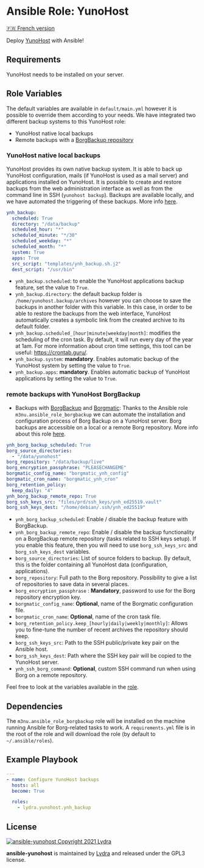# Ansible Role: YunoHost

[🇫🇷 French version](README-FR.md)

Deploy [YunoHost](https://yunohost.org/#/) with Ansible!

## Requirements

YunoHost needs to be installed on your server.

## Role Variables

The default variables are available in `default/main.yml` however it is possible to override them according to your needs.
We have integrated two different backup systems to this YunoHost role:

- YunoHost native local backups
- Remote backups with a [BorgBackup repository](https://borgbackup.readthedocs.io/en/stable/)

### YunoHost native local backups

YunoHost provides its own native backup system. It is able to back up YunoHost configuration, mails (if YunoHost is used as a mail server) and applications installed on YunoHost. It is possible to create and restore backups from the web administration interface as well as from the command line in SSH (`yunohost backup`). Backups are available locally, and we have automated the triggering of these backups. More info [here](https://yunohost.org/en/backup).

```yml
ynh_backup:
  scheduled: True
  directory: "/data/backup"
  scheduled_hour: "*"
  scheduled_minute: "*/30"
  scheduled_weekday: "*"
  scheduled_month: "*"
  system: True
  apps: True
  src_script: "templates/ynh_backup.sh.j2"
  dest_script: "/usr/bin"
```

- `ynh_backup.scheduled`: to enable the YunoHost applications backup feature, set the value to `True`.
- `ynh_backup.directory`: the default backup folder is `/home/yunohost.backup/archives` however you can choose to save the backups in another folder with this variable. In this case, in order to be able to restore the backups from the web interface, YunoHost automatically creates a symbolic link from the created archive to its default folder.
- `ynh_backup.scheduled_[hour|minute|weekday|month]`: modifies the scheduling of the cron task. By default, it will run every day of the year at 1am. For more information about cron time settings, this tool can be useful: <https://crontab.guru/>.
- `ynh_backup.system`: **mandatory**. Enables automatic backup of the YunoHost system by setting the value to `True`.
- `ynh_backup.apps`: **mandatory**. Enables automatic backup of YunoHost applications by setting the value to `True`.

### remote backups with YunoHost BorgBackup

- Backups with [BorgBackup](https://borgbackup.readthedocs.io/en/stable/) and [Borgmatic](https://github.com/witten/borgmatic): Thanks to the Ansible role `m3nu.ansible_role_borgbackup` we can automate the installation and configuration process of Borg Backup on a YunoHost server. Borg backups are accessible on a local or a remote Borg repository. More info about this role [here](https://github.com/borgbase/ansible-role-borgbackup).

```yml
ynh_borg_backup_scheduled: True
borg_source_directories:
  - "/data/yunohost"
borg_repository: "/data/backup/live"
borg_encryption_passphrase: "PLEASECHANGEME"
borgmatic_config_name: "borgmatic_ynh_config"
borgmatic_cron_name: "borgmatic_ynh_cron"
borg_retention_policy:
  keep_daily: "4"
ynh_borg_backup_remote_repo: True
borg_ssh_keys_src: "files/prd/ssh_keys/ynh_ed25519.vault"
borg_ssh_keys_dest: "/home/debian/.ssh/ynh_ed25519"
```

- `ynh_borg_backup_scheduled`: Enable / disable the backup feature with BorgBackup.
- `ynh_borg_backup_remote_repo`: Enable / disable the backup functionality on a BorgBackup remote repository (tasks related to SSH keys setup). If you enable this feature, then you will need to use `borg_ssh_keys_src` and `borg_ssh_keys_dest` variables. 
- `borg_source_directories`: List of source folders to backup. By default, this is the folder containing all YunoHost data (configuration, applications).
- `borg_repository`: Full path to the Borg repository. Possibility to give a list of repositories to save data in several places.
- `borg_encryption_passphrase` : **Mandatory**, password to use for the Borg repository encryption key.
- `borgmatic_config_name`: **Optional**, name of the Borgmatic configuration file.
- `borgmatic_cron_name`: **Optional**, name of the cron task file.
- `borg_retention_policy.keep_[hourly|daily|weekly|monthly]`: Allows you to fine-tune the number of recent archives the repository should keep.
- `borg_ssh_keys_src`: Path to the SSH public/private key pair on the Ansible host.
- `borg_ssh_keys_dest`: Path where the SSH key pair will be copied to the YunoHost server.
- `ynh_ssh_borg_command`: **Optional**, custom SSH command run when using Borg on a remote repository.

Feel free to look at the variables available in the [role](https://github.com/borgbase/ansible-role-borgbackup).

## Dependencies

The `m3nu.ansible_role_borgbackup` role will be installed on the machine running Ansible for Borg-related tasks to work. A `requirements.yml` file is in the root of the role and will download the role (by default to `~/.ansible/roles`).

## Example Playbook

```yml
---
- name: Configure YunoHost backups
  hosts: all
  become: True

  roles:
    - lydra.yunohost.ynh_backup
```

## License

[![ansible-yunohost Copyright 2021 Lydra](https://www.gnu.org/graphics/gplv3-with-text-136x68.png)](https://choosealicense.com/licenses/gpl-3.0/)

**ansible-yunohost** is maintained by [Lydra](https://lydra.fr/) and released under the GPL3 license.
